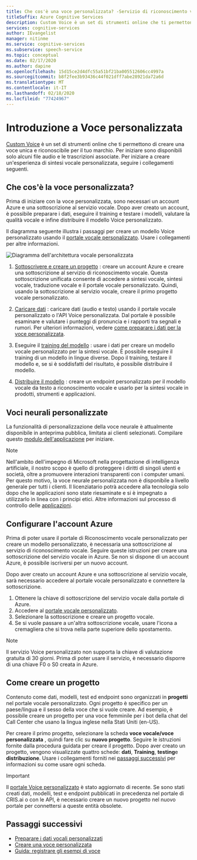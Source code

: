 ```yaml
---
title: Che cos'è una voce personalizzata? -Servizio di riconoscimento vocale
titleSuffix: Azure Cognitive Services
description: Custom Voice è un set di strumenti online che ti permettono di creare una voce unica e riconoscibile per il tuo marchio. Per iniziare sono disponibili solo alcuni file audio e le trascrizioni associate. Per iniziare a creare un'esperienza di riconoscimento vocale personalizzata, seguire i collegamenti seguenti.
services: cognitive-services
author: IEvangelist
manager: nitinme
ms.service: cognitive-services
ms.subservice: speech-service
ms.topic: conceptual
ms.date: 02/17/2020
ms.author: dapine
ms.openlocfilehash: 15d15ce2d4dfc55a51bf21ba005512606cc4997a
ms.sourcegitcommit: b8f2fee3b93436c44f021dff7abe28921da72a6d
ms.translationtype: MT
ms.contentlocale: it-IT
ms.lasthandoff: 02/18/2020
ms.locfileid: "77424967"
---
```

# <a name="get-started-with-custom-voice"></a>Introduzione a Voce personalizzata

[Custom Voice](https://aka.ms/customvoice) è un set di strumenti online che ti permettono di creare una voce unica e riconoscibile per il tuo marchio. Per iniziare sono disponibili solo alcuni file audio e le trascrizioni associate. Per iniziare a creare un'esperienza di sintesi vocale personalizzata, seguire i collegamenti seguenti.

## <a name="whats-in-custom-voice"></a>Che cos'è la voce personalizzata?

Prima di iniziare con la voce personalizzata, sono necessari un account Azure e una sottoscrizione al servizio vocale. Dopo aver creato un account, è possibile preparare i dati, eseguire il training e testare i modelli, valutare la qualità vocale e infine distribuire il modello Voice personalizzato.

Il diagramma seguente illustra i passaggi per creare un modello Voice personalizzato usando il [portale vocale personalizzato](https://aka.ms/customvoice). Usare i collegamenti per altre informazioni.

![Diagramma dell'architettura vocale personalizzata](media/custom-voice/custom-voice-diagram.png)

1. [Sottoscrivere e creare un progetto](#set-up-your-azure-account) : creare un account Azure e creare una sottoscrizione al servizio di riconoscimento vocale. Questa sottoscrizione unificata consente di accedere a sintesi vocale, sintesi vocale, traduzione vocale e il portale vocale personalizzato. Quindi, usando la sottoscrizione al servizio vocale, creare il primo progetto vocale personalizzato.

2. [Caricare dati](how-to-custom-voice-create-voice.md#upload-your-datasets) : caricare dati (audio e testo) usando il portale vocale personalizzato o l'API Voice personalizzata. Dal portale è possibile esaminare e valutare i punteggi di pronuncia e i rapporti tra segnali e rumori. Per ulteriori informazioni, vedere [come preparare i dati per la voce personalizzata](how-to-custom-voice-prepare-data.md).

3. Eseguire il [training del modello](how-to-custom-voice-create-voice.md#build-your-custom-voice-model) : usare i dati per creare un modello vocale personalizzato per la sintesi vocale. È possibile eseguire il training di un modello in lingue diverse. Dopo il training, testare il modello e, se si è soddisfatti del risultato, è possibile distribuire il modello.

4. [Distribuire il modello](how-to-custom-voice-create-voice.md#create-and-use-a-custom-voice-endpoint) : creare un endpoint personalizzato per il modello vocale da testo a riconoscimento vocale e usarlo per la sintesi vocale in prodotti, strumenti e applicazioni.

## <a name="custom-neural-voices"></a>Voci neurali personalizzate

La funzionalità di personalizzazione della voce neurale è attualmente disponibile in anteprima pubblica, limitata ai clienti selezionati. Compilare questo [modulo dell'applicazione](https://go.microsoft.com/fwlink/?linkid=2108737) per iniziare.

> [!NOTE]
> Nell'ambito dell'impegno di Microsoft nella progettazione di intelligenza artificiale, il nostro scopo è quello di proteggere i diritti di singoli utenti e società, oltre a promuovere interazioni transparenti con i computer umani. Per questo motivo, la voce neurale personalizzata non è disponibile a livello generale per tutti i clienti. Il licenziatario potrà accedere alla tecnologia solo dopo che le applicazioni sono state riesaminate e si è impegnato a utilizzarlo in linea con i principi etici. Altre informazioni sul processo di controllo delle [applicazioni](https://aka.ms/custom-neural-gating-overview).

## <a name="set-up-your-azure-account"></a>Configurare l'account Azure

Prima di poter usare il portale di Riconoscimento vocale personalizzato per creare un modello personalizzato, è necessaria una sottoscrizione al servizio di riconoscimento vocale. Seguire queste istruzioni per creare una sottoscrizione del servizio vocale in Azure. Se non si dispone di un account Azure, è possibile iscriversi per un nuovo account.  

Dopo aver creato un account Azure e una sottoscrizione al servizio vocale, sarà necessario accedere al portale vocale personalizzato e connettere la sottoscrizione.

1. Ottenere la chiave di sottoscrizione del servizio vocale dalla portale di Azure.
2. Accedere al [portale vocale personalizzato](https://aka.ms/custom-voice).
3. Selezionare la sottoscrizione e creare un progetto vocale.
4. Se si vuole passare a un'altra sottoscrizione vocale, usare l'icona a cremagliera che si trova nella parte superiore dello spostamento.

> [!NOTE]
> Il servizio Voice personalizzato non supporta la chiave di valutazione gratuita di 30 giorni. Prima di poter usare il servizio, è necessario disporre di una chiave F0 o S0 creata in Azure.

## <a name="how-to-create-a-project"></a>Come creare un progetto

Contenuto come dati, modelli, test ed endpoint sono organizzati in **progetti** nel portale vocale personalizzato. Ogni progetto è specifico per un paese/lingua e il sesso della voce che si vuole creare. Ad esempio, è possibile creare un progetto per una voce femminile per i bot della chat del Call Center che usano la lingua inglese nella Stati Uniti (en-US).

Per creare il primo progetto, selezionare la scheda **voce vocale/voce personalizzata** , quindi fare clic su **nuovo progetto**. Seguire le istruzioni fornite dalla procedura guidata per creare il progetto. Dopo aver creato un progetto, vengono visualizzate quattro schede: **dati**, **Training**, **testing**e **distribuzione**. Usare i collegamenti forniti nei [passaggi successivi](#next-steps) per informazioni su come usare ogni scheda.

> [!IMPORTANT]
> Il [portale Voice personalizzato](https://aka.ms/custom-voice) è stato aggiornato di recente. Se sono stati creati dati, modelli, test e endpoint pubblicati in precedenza nel portale di CRIS.ai o con le API, è necessario creare un nuovo progetto nel nuovo portale per connettersi a queste entità obsolete.

## <a name="next-steps"></a>Passaggi successivi

- [Preparare i dati vocali personalizzati](how-to-custom-voice-prepare-data.md)
- [Creare una voce personalizzata](how-to-custom-voice-create-voice.md)
- [Guida: registrare gli esempi di voce](record-custom-voice-samples.md)
